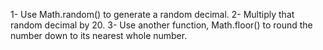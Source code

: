 1- Use Math.random() to generate a random decimal.
2- Multiply that random decimal by 20.
3- Use another function, Math.floor() to round the number down to its nearest whole number.
